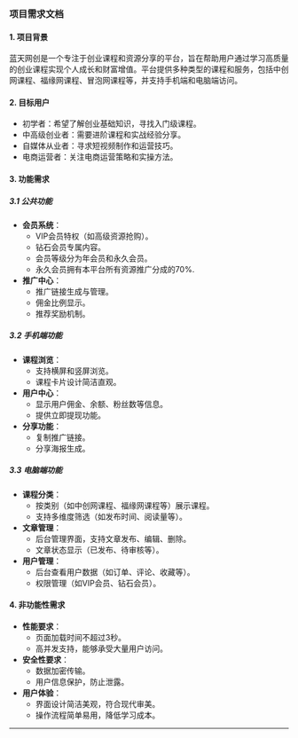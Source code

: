 ### 项目需求文档

#### 1. 项目背景
蓝天网创是一个专注于创业课程和资源分享的平台，旨在帮助用户通过学习高质量的创业课程实现个人成长和财富增值。平台提供多种类型的课程和服务，包括中创网课程、福缘网课程、冒泡网课程等，并支持手机端和电脑端访问。

#### 2. 目标用户
- 初学者：希望了解创业基础知识，寻找入门级课程。
- 中高级创业者：需要进阶课程和实战经验分享。
- 自媒体从业者：寻求短视频制作和运营技巧。
- 电商运营者：关注电商运营策略和实操方法。

#### 3. 功能需求
##### 3.1 公共功能
- **会员系统**：
    - VIP会员特权（如高级资源抢购）。
    - 钻石会员专属内容。
    - 会员等级分为年会员和永久会员。
    - 永久会员拥有本平台所有资源推广分成的70%.
- **推广中心**：
    - 推广链接生成与管理。
    - 佣金比例显示。
    - 推荐奖励机制。

##### 3.2 手机端功能
- **课程浏览**：
    - 支持横屏和竖屏浏览。
    - 课程卡片设计简洁直观。
- **用户中心**：
    - 显示用户佣金、余额、粉丝数等信息。
    - 提供立即提现功能。
- **分享功能**：
    - 复制推广链接。
    - 分享海报生成。

##### 3.3 电脑端功能
- **课程分类**：
    - 按类别（如中创网课程、福缘网课程等）展示课程。
    - 支持多维度筛选（如发布时间、阅读量等）。
- **文章管理**：
    - 后台管理界面，支持文章发布、编辑、删除。
    - 文章状态显示（已发布、待审核等）。
- **用户管理**：
    - 后台查看用户数据（如订单、评论、收藏等）。
    - 权限管理（如VIP会员、钻石会员）。

#### 4. 非功能性需求
- **性能要求**：
    - 页面加载时间不超过3秒。
    - 高并发支持，能够承受大量用户访问。
- **安全性要求**：
    - 数据加密传输。
    - 用户信息保护，防止泄露。
- **用户体验**：
    - 界面设计简洁美观，符合现代审美。
    - 操作流程简单易用，降低学习成本。

---
